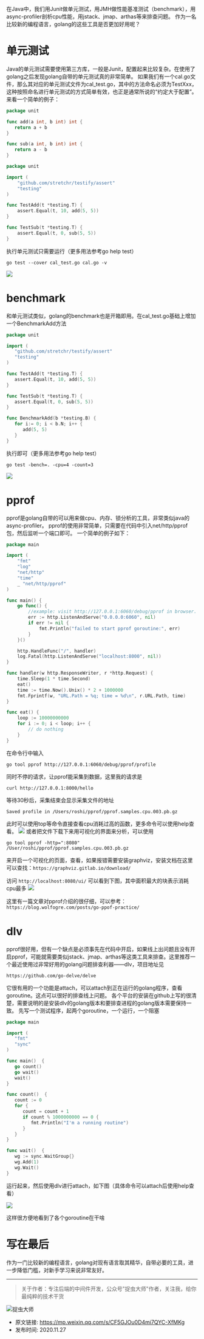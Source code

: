 在Java中，我们用Junit做单元测试，用JMH做性能基准测试（benchmark），用async-profiler剖析cpu性能，用jstack、jmap、arthas等来排查问题。
作为一名比较新的编程语言，golang的这些工具是否更加好用呢？

# 单元测试
Java的单元测试需要使用第三方库，一般是Junit，配置起来比较复杂。在使用了golang之后发现golang自带的单元测试真的非常简单。
如果我们有一个cal.go文件，那么其对应的单元测试文件为cal_test.go，其中的方法命名必须为TestXxx，这种按照命名进行单元测试的方式简单有效，也正是通常所说的“约定大于配置”。
来看一个简单的例子：

```go
package unit

func add(a int, b int) int {
   return a + b
}

func sub(a int, b int) int {
   return a - b
}
```

```go
package unit

import (
    "github.com/stretchr/testify/assert"
    "testing"
)

func TestAdd(t *testing.T) {
    assert.Equal(t, 10, add(5, 5))
}

func TestSub(t *testing.T) {
    assert.Equal(t, 0, sub(5, 5))
}
```
执行单元测试只需要运行（更多用法参考go help test）

```
go test --cover cal_test.go cal.go -v
```
![](img1.jpg)

# benchmark
和单元测试类似，golang的benchmark也是开箱即用。在cal_test.go基础上增加一个BenchmarkAdd方法
```go
package unit

import (
   "github.com/stretchr/testify/assert"
   "testing"
)

func TestAdd(t *testing.T) {
   assert.Equal(t, 10, add(5, 5))
}

func TestSub(t *testing.T) {
   assert.Equal(t, 0, sub(5, 5))
}

func BenchmarkAdd(b *testing.B) {
   for i:= 0; i < b.N; i++ {
      add(5, 5)
   }
}
```
执行即可（更多用法参考go help test）

```
go test -bench=. -cpu=4 -count=3
```
![](img2.jpg)

# pprof
pprof是golang自带的可以用来做cpu、内存、锁分析的工具，非常类似java的async-profiler。
pprof的使用非常简单，只需要在代码中引入net/http/pprof包，然后监听一个端口即可。
一个简单的例子如下：
```go
package main

import (
    "fmt"
    "log"
    "net/http"
    "time"
    _ "net/http/pprof"
)

func main() {
    go func() {
        //example: visit http://127.0.0.1:6060/debug/pprof in browser.
        err := http.ListenAndServe("0.0.0.0:6060", nil)
        if err != nil {
            fmt.Println("failed to start pprof goroutine:", err)
        }
    }()

    http.HandleFunc("/", handler)
    log.Fatal(http.ListenAndServe("localhost:8000", nil))
}

func handler(w http.ResponseWriter, r *http.Request) {
    time.Sleep(1 * time.Second)
    eat()
    time := time.Now().Unix() * 2 + 1000000
    fmt.Fprintf(w, "URL.Path = %q; time = %d\n", r.URL.Path, time)
}

func eat() {
    loop := 10000000000
    for i := 0; i < loop; i++ {
        // do nothing
    }
}
```
在命令行中输入
```
go tool pprof http://127.0.0.1:6060/debug/pprof/profile
```
同时不停的请求，让pprof能采集到数据，这里我的请求是
```
curl http://127.0.0.1:8000/hello
```
等待30秒后，采集结束会显示采集文件的地址
```
Saved profile in /Users/roshi/pprof/pprof.samples.cpu.003.pb.gz
```
此时可以使用top等命令直接查看cpu消耗过高的函数，更多命令可以使用help查看。
![](img3.jpg)
或者把文件下载下来用可视化的界面来分析，可以使用
```
go tool pprof -http=":8080" /User/roshi/pprof/pprof.samples.cpu.003.pb.gz
```
来开启一个可视化的页面，查看，如果报错需要安装graphviz，安装文档在这里可以查找：`https://graphviz.gitlab.io/download/`

访问 `http://localhost:8080/ui/` 可以看到下图，其中面积最大的块表示消耗cpu最多
![](img4.jpg)

这里有一篇文章对pprof介绍的很仔细，可以参考：`https://blog.wolfogre.com/posts/go-ppof-practice/`

# dlv
pprof很好用，但有一个缺点是必须事先在代码中开启，如果线上出问题且没有开启pprof，可能就需要类似jstack、jmap、arthas等这类工具来排查。这里推荐一个最近使用过非常好用的golang问题排查利器——dlv，项目地址见

`https://github.com/go-delve/delve`

它很有用的一个功能是attach，可以attach到正在运行的golang程序，查看goroutine。这点可以很好的排查线上问题。
各个平台的安装在github上写的很清楚，需要说明的是安装dlv的golang版本和要排查进程的golang版本需要保持一致。
先写一个测试程序，起两个goroutine，一个运行，一个阻塞

```go
package main

import (
   "fmt"
   "sync"
)

func main()  {
   go count()
   go wait()
   wait()
}

func count()  {
   count := 0
   for {
      count = count + 1
      if count % 1000000000 == 0 {
         fmt.Println("I'm a running routine")
      }
   }
}

func wait()  {
   wg := sync.WaitGroup{}
   wg.Add(1)
   wg.Wait()
}
```
运行起来，然后使用dlv进行attach，如下图（具体命令可以attach后使用help查看）

![](img5.jpg)

这样很方便地看到了各个goroutine在干啥

# 写在最后
作为一门比较新的编程语言，golang对现有语言取其精华，自带必要的工具，进一步降低门槛，对新手学习来说非常友好。

---

> 关于作者：专注后端的中间件开发，公众号"捉虫大师"作者，关注我，给你最纯粹的技术干货

![捉虫大师](../../qrcode_small.jpg)

- 原文链接: https://mp.weixin.qq.com/s/CF5GJOu0D4mi7QYC-XfMKg
- 发布时间: 2020.11.27









